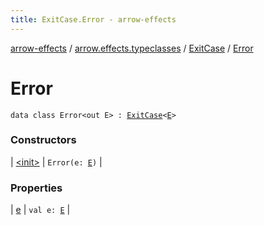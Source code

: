 ```yaml
---
title: ExitCase.Error - arrow-effects
---
```


[arrow-effects](../../../index.html) / [arrow.effects.typeclasses](../../index.html) / [ExitCase](../index.html) / [Error](./index.html)

# Error

`data class Error<out E> : `[`ExitCase`](../index.html)`<`[`E`](index.html#E)`>`

### Constructors

| [&lt;init&gt;](-init-.html) | `Error(e: `[`E`](index.html#E)`)` |

### Properties

| [e](e.html) | `val e: `[`E`](index.html#E) |

